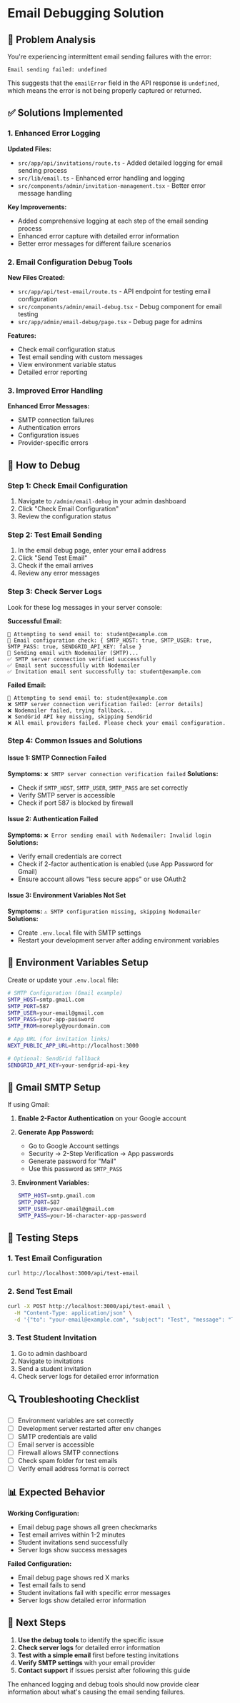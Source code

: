 # Email Debugging Solution

## 🚨 Problem Analysis

You're experiencing intermittent email sending failures with the error:
```
Email sending failed: undefined
```

This suggests that the `emailError` field in the API response is `undefined`, which means the error is not being properly captured or returned.

## ✅ Solutions Implemented

### 1. Enhanced Error Logging

**Updated Files:**
- `src/app/api/invitations/route.ts` - Added detailed logging for email sending process
- `src/lib/email.ts` - Enhanced error handling and logging
- `src/components/admin/invitation-management.tsx` - Better error message handling

**Key Improvements:**
- Added comprehensive logging at each step of the email sending process
- Enhanced error capture with detailed error information
- Better error messages for different failure scenarios

### 2. Email Configuration Debug Tools

**New Files Created:**
- `src/app/api/test-email/route.ts` - API endpoint for testing email configuration
- `src/components/admin/email-debug.tsx` - Debug component for email testing
- `src/app/admin/email-debug/page.tsx` - Debug page for admins

**Features:**
- Check email configuration status
- Test email sending with custom messages
- View environment variable status
- Detailed error reporting

### 3. Improved Error Handling

**Enhanced Error Messages:**
- SMTP connection failures
- Authentication errors
- Configuration issues
- Provider-specific errors

## 🧪 How to Debug

### Step 1: Check Email Configuration

1. Navigate to `/admin/email-debug` in your admin dashboard
2. Click "Check Email Configuration"
3. Review the configuration status

### Step 2: Test Email Sending

1. In the email debug page, enter your email address
2. Click "Send Test Email"
3. Check if the email arrives
4. Review any error messages

### Step 3: Check Server Logs

Look for these log messages in your server console:

**Successful Email:**
```
📧 Attempting to send email to: student@example.com
📧 Email configuration check: { SMTP_HOST: true, SMTP_USER: true, SMTP_PASS: true, SENDGRID_API_KEY: false }
📧 Sending email with Nodemailer (SMTP)...
✅ SMTP server connection verified successfully
✅ Email sent successfully with Nodemailer
✅ Invitation email sent successfully to: student@example.com
```

**Failed Email:**
```
📧 Attempting to send email to: student@example.com
❌ SMTP server connection verification failed: [error details]
❌ Nodemailer failed, trying fallback...
❌ SendGrid API key missing, skipping SendGrid
❌ All email providers failed. Please check your email configuration.
```

### Step 4: Common Issues and Solutions

#### Issue 1: SMTP Connection Failed
**Symptoms:** `❌ SMTP server connection verification failed`
**Solutions:**
- Check if `SMTP_HOST`, `SMTP_USER`, `SMTP_PASS` are set correctly
- Verify SMTP server is accessible
- Check if port 587 is blocked by firewall

#### Issue 2: Authentication Failed
**Symptoms:** `❌ Error sending email with Nodemailer: Invalid login`
**Solutions:**
- Verify email credentials are correct
- Check if 2-factor authentication is enabled (use App Password for Gmail)
- Ensure account allows "less secure apps" or use OAuth2

#### Issue 3: Environment Variables Not Set
**Symptoms:** `⚠️ SMTP configuration missing, skipping Nodemailer`
**Solutions:**
- Create `.env.local` file with SMTP settings
- Restart your development server after adding environment variables

## 🔧 Environment Variables Setup

Create or update your `.env.local` file:

```bash
# SMTP Configuration (Gmail example)
SMTP_HOST=smtp.gmail.com
SMTP_PORT=587
SMTP_USER=your-email@gmail.com
SMTP_PASS=your-app-password
SMTP_FROM=noreply@yourdomain.com

# App URL (for invitation links)
NEXT_PUBLIC_APP_URL=http://localhost:3000

# Optional: SendGrid fallback
SENDGRID_API_KEY=your-sendgrid-api-key
```

## 📧 Gmail SMTP Setup

If using Gmail:

1. **Enable 2-Factor Authentication** on your Google account
2. **Generate App Password:**
   - Go to Google Account settings
   - Security → 2-Step Verification → App passwords
   - Generate password for "Mail"
   - Use this password as `SMTP_PASS`

3. **Environment Variables:**
   ```bash
   SMTP_HOST=smtp.gmail.com
   SMTP_PORT=587
   SMTP_USER=your-email@gmail.com
   SMTP_PASS=your-16-character-app-password
   ```

## 🚀 Testing Steps

### 1. Test Email Configuration
```bash
curl http://localhost:3000/api/test-email
```

### 2. Send Test Email
```bash
curl -X POST http://localhost:3000/api/test-email \
  -H "Content-Type: application/json" \
  -d '{"to": "your-email@example.com", "subject": "Test", "message": "Testing email"}'
```

### 3. Test Student Invitation
1. Go to admin dashboard
2. Navigate to invitations
3. Send a student invitation
4. Check server logs for detailed error information

## 🔍 Troubleshooting Checklist

- [ ] Environment variables are set correctly
- [ ] Development server restarted after env changes
- [ ] SMTP credentials are valid
- [ ] Email server is accessible
- [ ] Firewall allows SMTP connections
- [ ] Check spam folder for test emails
- [ ] Verify email address format is correct

## 📊 Expected Behavior

**Working Configuration:**
- Email debug page shows all green checkmarks
- Test email arrives within 1-2 minutes
- Student invitations send successfully
- Server logs show success messages

**Failed Configuration:**
- Email debug page shows red X marks
- Test email fails to send
- Student invitations fail with specific error messages
- Server logs show detailed error information

## 🎯 Next Steps

1. **Use the debug tools** to identify the specific issue
2. **Check server logs** for detailed error information
3. **Test with a simple email** first before testing invitations
4. **Verify SMTP settings** with your email provider
5. **Contact support** if issues persist after following this guide

The enhanced logging and debug tools should now provide clear information about what's causing the email sending failures.
